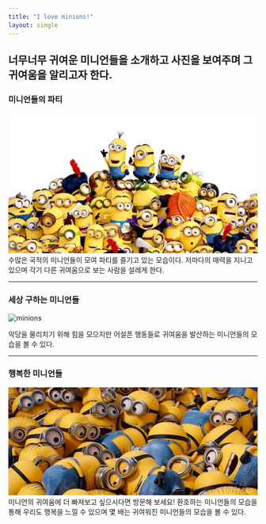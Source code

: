 ```yaml
---
title: "I love minions!"
layout: single
---
```


너무너무 귀여운 미니언들을 소개하고 사진을 보여주며 그 귀여움을 알리고자 한다.
---

### 미니언들의 파티
![minion](/assets/images/미니언.jpg)
수많은 국적의 미니언들이 모여 파티를 즐기고 있는 모습이다. 저마다의 매력을 지니고 있으며 각기 다른 귀여움으로 보는 사람을 설레게 한다.

---

### 세상 구하는 미니언들
![minions][best]

[best]: https://image.cnbcfm.com/api/v1/image/102822247-minions.jpg?v=1436460792  

악당을 물리치기 위해 힘을 모으지만 어설픈 행동들로 귀여움을 발산하는 미니언들의 모습을 볼 수 있다.

---

### 행복한 미니언들
![min](/assets/images/A.jpg)
미니언의 귀여움에 더 빠져보고 싶으시다면 방문해 보세요! 환호하는 미니언들의 모습을 통해 우리도 행복을 느낄 수 있으며 몇 배는 귀여워진 미니언들의 모습을 볼 수 있다.  

